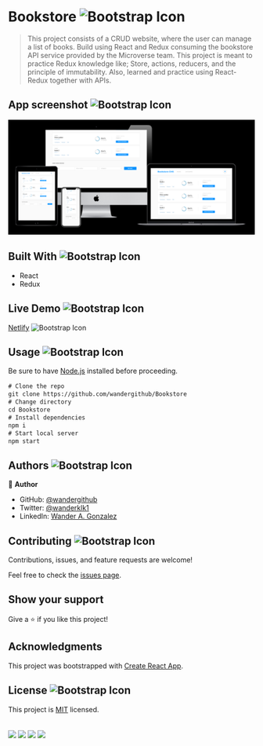 
# Bookstore <img src="https://img.icons8.com/external-filled-outline-wichaiwi/344/external-description-e-commerce-website-filled-outline-wichaiwi.png" alt="Bootstrap Icon" style="width: 50px; height: 50px">

>  This project consists of a CRUD website, where the user can manage a list of books. Build using React and Redux consuming the bookstore API service provided by the Microverse team. This project is meant to practice Redux knowledge like; Store, actions, reducers, and the principle of immutability. Also, learned and practice using React-Redux together with APIs.


## App screenshot <img src="https://img.icons8.com/bubbles/344/screenshot.png" alt="Bootstrap Icon" style="width: 50px; height: 50px">

![App ScreenShot](./app-screenshot.png "App screenshot")

## Built With <img src="https://img.icons8.com/external-flaticons-lineal-color-flat-icons/344/external-build-agile-flaticons-lineal-color-flat-icons.png" alt="Bootstrap Icon" style="width: 50px; height: 50px">

- React 
- Redux
      

## Live Demo <img src="https://img.icons8.com/color/344/trial-version.png" alt="Bootstrap Icon" style="width: 50px; height: 50px">


[Netlify](https://dev--relaxed-liger-ac7a98.netlify.app)  <img src="https://img.icons8.com/external-tal-revivo-shadow-tal-revivo/344/external-netlify-a-cloud-computing-company-that-offers-hosting-and-serverless-backend-services-for-static-websites-logo-shadow-tal-revivo.png" alt="Bootstrap Icon" style="width: 25px; height: 25px">


## Usage  <img src="https://img.icons8.com/external-filled-outline-geotatah/344/external-engine-merger-and-acquisition-filled-outline-filled-outline-geotatah.png" alt="Bootstrap Icon" style="width: 50px; height: 50px">

Be sure to have [Node.js](https://nodejs.org/) installed before proceeding.

```shell
# Clone the repo
git clone https://github.com/wandergithub/Bookstore
# Change directory
cd Bookstore
# Install dependencies
npm i
# Start local server
npm start
```

## Authors  <img src="https://img.icons8.com/external-flaticons-flat-flat-icons/344/external-author-copyright-law-flaticons-flat-flat-icons.png" alt="Bootstrap Icon" style="width: 50px; height: 50px">

👤 **Author**


- GitHub: [@wandergithub](https://github.com/wandergithub)
- Twitter: [@wanderklk1](https://twitter.com/wanderklk1)
- LinkedIn: [Wander A. Gonzalez](https://www.linkedin.com/in/wander-a-gonzalez-53127b205/)

## Contributing  <img src="https://img.icons8.com/doodle/344/helping.png" alt="Bootstrap Icon" style="width: 50px; height: 50px">

Contributions, issues, and feature requests are welcome!

Feel free to check the [issues page](../../issues/).

## Show your support  

Give a ⭐️ if you like this project!

## Acknowledgments

This project was bootstrapped with [Create React App](https://github.com/facebook/create-react-app).

## License <img src="https://img.icons8.com/dusk/344/licence.png" alt="Bootstrap Icon" style="width: 50px; height: 50px">

This project is [MIT](./MIT.md) licensed.
<br>
<br>
<br>
![](https://img.shields.io/badge/Microverse-blueviolet)
![](https://img.shields.io/badge/-ReactJs-61DAFB?logo=react&logoColor=white&style=flat)
![](https://img.shields.io/badge/-Redux-764abc?logo=redux&logoColor=white&style=flat)
![](https://img.shields.io/badge/-JavaScript-yellow?logo=JavaScript&logoColor=white&style=flat)
